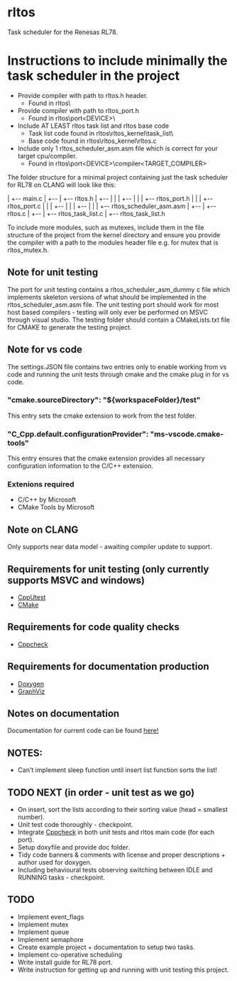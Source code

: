 # rltos
Task scheduler for the Renesas RL78.

# Instructions to include minimally the task scheduler in the project
- Provide compiler with path to rltos.h header.
	- Found in rltos\
- Provide compiler with path to rltos_port.h
	- Found in rltos\port\<DEVICE>\
- Include AT LEAST rltos task list and rltos base code
	- Task list code found in rltos\rltos_kernel\task_list\
	- Base code found in rltos\rltos_kernel\rltos.c
- Include only 1 rltos_scheduler_asm.asm file which is correct for your target cpu/compiler.
	- Found in rltos\port\<DEVICE>\compiler\<TARGET_COMPILER>

The folder structure for a minimal project containing just the task scheduler for RL78 on CLANG will look like this:

<Project>
 |
 +-- main.c
 |    
 +-- <rltos>
	|
	+-- rltos.h
	|
	+-- <port>
	|	|
	|	+-- <RL78>
	|		|
	|		+-- rltos_port.h
	|		|
	|		+-- rltos_port.c
	|		|
	|		+-- <compiler>
	|			|
	|			+-- <CLANG>
	|				|
	|				+-- rltos_scheduler_asm.asm
	|
	+-- <rltos_kernel>
		|
		+-- rltos.c
		|
		+-- <task_list>
			|
			+-- rltos_task_list.c
			|
			+-- rltos_task_list.h

To include more modules, such as mutexes, include them in the file structure of the project from the kernel directory and ensure you provide the compiler with a path to the modules header file e.g. for mutex that is rltos_mutex.h.

## Note for unit testing
The port for unit testing contains a rltos_scheduler_asm_dummy c file which implements skeleton versions of what should be implemented in the rltos_scheduler_asm.asm file.
The unit testing port should work for most host based compilers - testing will only ever be performed on MSVC through visual studio.
The testing folder should contain a CMakeLists.txt file for CMAKE to generate the testing project.

## Note for vs code
The settings.JSON file contains two entries only to enable working from vs code and running the unit tests through cmake and the cmake plug in for vs code.
### "cmake.sourceDirectory": "${workspaceFolder}/test"
This entry sets the cmake extension to work from the test folder.
### "C_Cpp.default.configurationProvider": "ms-vscode.cmake-tools"
This entry ensures that the cmake extension provides all necessary configuration information to the C/C++ extension.
### Extenions required
- C/C++ by Microsoft
- CMake Tools by Microsoft

## Note on CLANG
Only supports near data model - awaiting compiler update to support.

## Requirements for unit testing (only currently supports MSVC and windows)
- [CppUtest](https://cpputest.github.io/)
- [CMake](https://cmake.org/)

## Requirements for code quality checks
- [Cppcheck](https://cppcheck.sourceforge.io/)

## Requirements for documentation production
- [Doxygen](https://www.doxygen.nl/index.html)
- [GraphViz](http://www.graphviz.org/)

## Notes on documentation
Documentation for current code can be found [here!](https://wraydev.github.io/rltos/)

## NOTES:
- Can't implement sleep function until insert list function sorts the list!

## TODO NEXT (in order - unit test as we go)
- On insert, sort the lists according to their sorting value (head = smallest number).
- Unit test code thoroughly - checkpoint.
- Integrate [Cppcheck](https://cppcheck.sourceforge.io/) in both unit tests and rltos main code (for each port).
- Setup doxyfile and provide doc folder.
- Tidy code banners & comments with license and proper descriptions +  author used for doxygen.
- Including behavioural tests observing switching between IDLE and RUNNING tasks - checkpoint.

## TODO
- Implement event_flags
- Implement mutex
- Implement queue
- Implement semaphore
- Create example project + documentation to setup two tasks.
- Implement co-operative scheduling
- Write install guide for RL78 port.
- Write instruction for getting up and running with unit testing this project.
